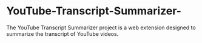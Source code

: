 # YouTube-Transcript-Summarizer-
The YouTube Transcript Summarizer project is a web extension designed to summarize the transcript of YouTube videos. 
